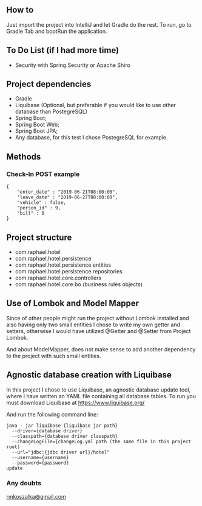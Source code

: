 ## How to
Just import the project into IntelliJ and let Gradle do the rest.
To run, go to Gradle Tab and bootRun the application.

## To Do List (if I had more time)
- Security with Spring Security or Apache Shiro

## Project dependencies

- Gradle
- Liquibase (Optional, but preferable if you would like to use other database than PostegreSQL)
- Spring Boot;
- Spring Boot Web;
- Spring Boot JPA;
- Any database, for this test I chose PostegreSQL for example.

## Methods

### Check-In POST example

```
{
	"enter_date" : "2019-06-21T08:00:00",
	"leave_date" : "2019-06-27T08:00:00",
	"vehicle" : false,
	"person_id" : 9,
	"bill" : 0
}
```

## Project structure

- com.raphael.hotel
- com.raphael.hotel.persistence
- com.raphael.hotel.persistence.entities
- com.raphael.hotel.persistence.repositories
- com.raphael.hotel.core.controllers
- com.raphael.hotel.core.bo (business rules objects)

## Use of Lombok and Model Mapper
Since of other people might run the project without Lombok installed and 
also having only two small entities I chose to write my own getter and setters, 
otherwise I would have utilized @Getter and @Setter from Project Lombok.

And about ModelMapper, does not make sense to add another dependency
 to the project with such small entities.

## Agnostic database creation with Liquibase

In this project I chose to use Liquibase, an agnostic database update tool, where I have written
an YAML file containing all database tables. To run you must download Liquibase at https://www.liquibase.org/

And run the following command line:
```
java - jar liquibase {liquibase jar path} 
  --driver={database driver} 
  --classpath={database driver classpath}
  --changeLogFile={changeLog.yml path (the same file in this project root) 
  --url="jdbc:{jdbc driver url}/hotel" 
  --username={username} 
  --password={password}
update
```

### Any doubts
rmkoszalka@gmail.com